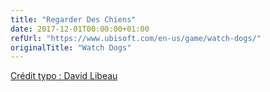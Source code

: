 ```yaml
---
title: "Regarder Des Chiens"
date: 2017-12-01T00:00:00+01:00
refUrl: "https://www.ubisoft.com/en-us/game/watch-dogs/" 
originalTitle: "Watch Dogs"
---
```


[Crédit typo : David Libeau](https://watchdogsfont.com/)
